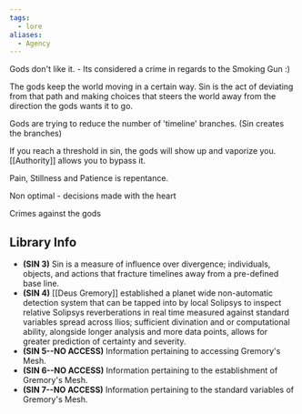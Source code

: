 ```yaml
---
tags:
  - lore
aliases:
  - Agency
---
```

Gods don't like it. - Its considered a crime in regards to the Smoking Gun :)

The gods keep the world moving in a certain way. Sin is the act of deviating from that path and making choices that steers the world away from the direction the gods wants it to go.

Gods are trying to reduce the number of 'timeline' branches. (Sin creates the branches)

If you reach a threshold in sin, the gods will show up and vaporize you. [[Authority]] allows you to bypass it.

Pain, Stillness and Patience is repentance. 

Non optimal - decisions made with the heart

Crimes against the gods

## Library Info
- **(SIN 3)** Sin is a measure of influence over divergence; individuals, objects, and actions that fracture timelines away from a pre-defined base line.
- **(SIN 4)** [[Deus Gremory]] established a planet wide non-automatic detection system that can be tapped into by local Solipsys to inspect relative Solipsys reverberations in real time measured against standard variables spread across Ilios; sufficient divination and or computational ability, alongside longer analysis and more data points, allows for greater prediction of certainty and severity.
- **(SIN 5--NO ACCESS)** Information pertaining to accessing Gremory's Mesh.
- **(SIN 6--NO ACCESS)** Information pertaining to the establishment of Gremory's Mesh.
- **(SIN 7--NO ACCESS)** Information pertaining to the standard variables of Gremory's Mesh.